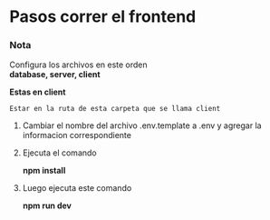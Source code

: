 # Pasos correr el frontend

### Nota 
Configura los archivos en este orden    
**database, server, client**

**Estas en client**

    Estar en la ruta de esta carpeta que se llama client

1. Cambiar el nombre del archivo .env.template a .env y agregar la informacion correspondiente

2. Ejecuta el comando

    **npm install**

3. Luego ejecuta este comando

    **npm run dev**

